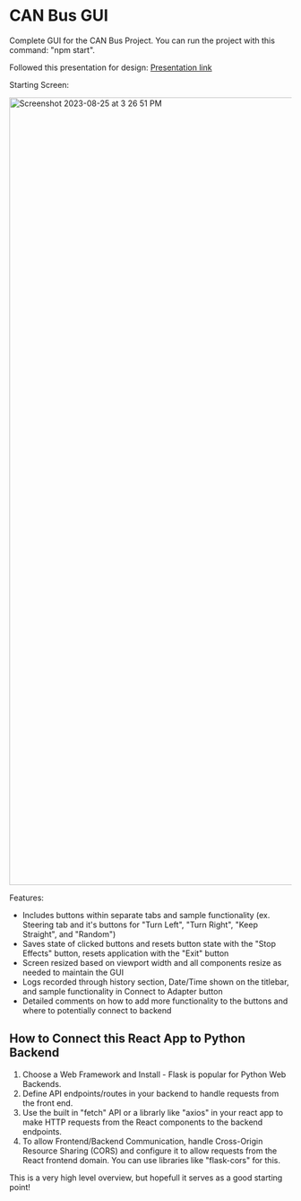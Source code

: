 # CAN Bus GUI 

Complete GUI for the CAN Bus Project. You can run the project with this command: "npm start". 

Followed this presentation for design: [Presentation link](https://docs.google.com/presentation/d/17ygRXtBKnn2aTyCnaIcUy-i96TaNG3Dn/edit?usp=sharing&ouid=117694041317561918445&rtpof=true&sd=true)

Starting Screen:

<img width="1404" alt="Screenshot 2023-08-25 at 3 26 51 PM" src="https://github.com/shruti-create/CAN_Bus_GUI/assets/68794846/8dbe66c3-aea4-4bfb-a175-14dda44554c5">

Features:
- Includes buttons within separate tabs and sample functionality (ex. Steering tab and it's buttons for "Turn Left", "Turn Right", "Keep Straight", and "Random")
- Saves state of clicked buttons and resets button state with the "Stop Effects" button, resets application with the "Exit" button
- Screen resized based on viewport width and all components resize as needed to maintain the GUI
- Logs recorded through history section, Date/Time shown on the titlebar, and sample functionality in Connect to Adapter button
- Detailed comments on how to add more functionality to the buttons and where to potentially connect to backend

## How to Connect this React App to Python Backend

1) Choose a Web Framework and Install - Flask is popular for Python Web Backends.
2) Define API endpoints/routes in your backend to handle requests from the front end.
3) Use the built in "fetch" API or a librarly like "axios" in your react app to make HTTP requests from the React components to the backend endpoints.
4) To allow Frontend/Backend Communication, handle Cross-Origin Resource Sharing (CORS) and configure it to allow requests from the React frontend domain. You can use libraries like "flask-cors" for this.

This is a very high level overview, but hopefull it serves as a good starting point!
